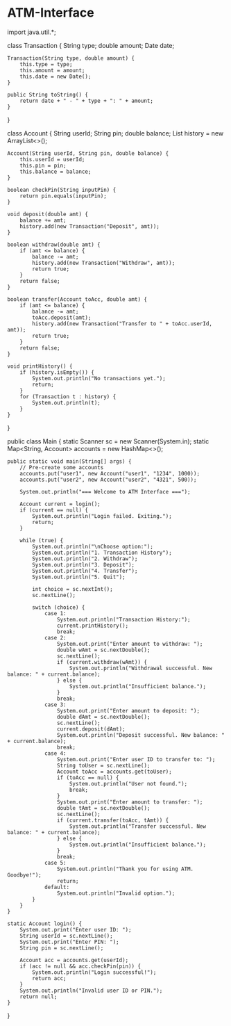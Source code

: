 # ATM-Interface

import java.util.*;

class Transaction {
    String type;
    double amount;
    Date date;

    Transaction(String type, double amount) {
        this.type = type;
        this.amount = amount;
        this.date = new Date();
    }

    public String toString() {
        return date + " - " + type + ": " + amount;
    }
}

class Account {
    String userId;
    String pin;
    double balance;
    List<Transaction> history = new ArrayList<>();

    Account(String userId, String pin, double balance) {
        this.userId = userId;
        this.pin = pin;
        this.balance = balance;
    }

    boolean checkPin(String inputPin) {
        return pin.equals(inputPin);
    }

    void deposit(double amt) {
        balance += amt;
        history.add(new Transaction("Deposit", amt));
    }

    boolean withdraw(double amt) {
        if (amt <= balance) {
            balance -= amt;
            history.add(new Transaction("Withdraw", amt));
            return true;
        }
        return false;
    }

    boolean transfer(Account toAcc, double amt) {
        if (amt <= balance) {
            balance -= amt;
            toAcc.deposit(amt);
            history.add(new Transaction("Transfer to " + toAcc.userId, amt));
            return true;
        }
        return false;
    }

    void printHistory() {
        if (history.isEmpty()) {
            System.out.println("No transactions yet.");
            return;
        }
        for (Transaction t : history) {
            System.out.println(t);
        }
    }
}

public class Main {
    static Scanner sc = new Scanner(System.in);
    static Map<String, Account> accounts = new HashMap<>();

    public static void main(String[] args) {
        // Pre-create some accounts
        accounts.put("user1", new Account("user1", "1234", 1000));
        accounts.put("user2", new Account("user2", "4321", 500));

        System.out.println("=== Welcome to ATM Interface ===");

        Account current = login();
        if (current == null) {
            System.out.println("Login failed. Exiting.");
            return;
        }

        while (true) {
            System.out.println("\nChoose option:");
            System.out.println("1. Transaction History");
            System.out.println("2. Withdraw");
            System.out.println("3. Deposit");
            System.out.println("4. Transfer");
            System.out.println("5. Quit");

            int choice = sc.nextInt();
            sc.nextLine();

            switch (choice) {
                case 1:
                    System.out.println("Transaction History:");
                    current.printHistory();
                    break;
                case 2:
                    System.out.print("Enter amount to withdraw: ");
                    double wAmt = sc.nextDouble();
                    sc.nextLine();
                    if (current.withdraw(wAmt)) {
                        System.out.println("Withdrawal successful. New balance: " + current.balance);
                    } else {
                        System.out.println("Insufficient balance.");
                    }
                    break;
                case 3:
                    System.out.print("Enter amount to deposit: ");
                    double dAmt = sc.nextDouble();
                    sc.nextLine();
                    current.deposit(dAmt);
                    System.out.println("Deposit successful. New balance: " + current.balance);
                    break;
                case 4:
                    System.out.print("Enter user ID to transfer to: ");
                    String toUser = sc.nextLine();
                    Account toAcc = accounts.get(toUser);
                    if (toAcc == null) {
                        System.out.println("User not found.");
                        break;
                    }
                    System.out.print("Enter amount to transfer: ");
                    double tAmt = sc.nextDouble();
                    sc.nextLine();
                    if (current.transfer(toAcc, tAmt)) {
                        System.out.println("Transfer successful. New balance: " + current.balance);
                    } else {
                        System.out.println("Insufficient balance.");
                    }
                    break;
                case 5:
                    System.out.println("Thank you for using ATM. Goodbye!");
                    return;
                default:
                    System.out.println("Invalid option.");
            }
        }
    }

    static Account login() {
        System.out.print("Enter user ID: ");
        String userId = sc.nextLine();
        System.out.print("Enter PIN: ");
        String pin = sc.nextLine();

        Account acc = accounts.get(userId);
        if (acc != null && acc.checkPin(pin)) {
            System.out.println("Login successful!");
            return acc;
        }
        System.out.println("Invalid user ID or PIN.");
        return null;
    }
}
